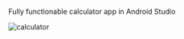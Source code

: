 
Fully functionable calculator app in Android Studio


![calculator](https://user-images.githubusercontent.com/68380115/169702523-1a5d826d-fb0f-4377-bc58-f62d4ca53535.jpg)
